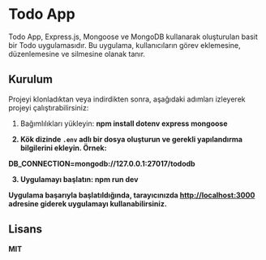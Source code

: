 # Todo App

Todo App, Express.js, Mongoose ve MongoDB kullanarak oluşturulan basit bir Todo uygulamasıdır. Bu uygulama, kullanıcıların görev eklemesine, düzenlemesine ve silmesine olanak tanır.

## Kurulum

Projeyi klonladıktan veya indirdikten sonra, aşağıdaki adımları izleyerek projeyi çalıştırabilirsiniz:

1. Bağımlılıkları yükleyin: 
<b>npm install dotenv express mongoose<b>

2. Kök dizinde `.env` adlı bir dosya oluşturun ve gerekli yapılandırma bilgilerini ekleyin. Örnek:

DB_CONNECTION=mongodb://127.0.0.1:27017/tododb

3. Uygulamayı başlatın:
npm run dev

Uygulama başarıyla başlatıldığında, tarayıcınızda [http://localhost:3000](http://localhost:3000) adresine giderek uygulamayı kullanabilirsiniz.

## Lisans

MIT